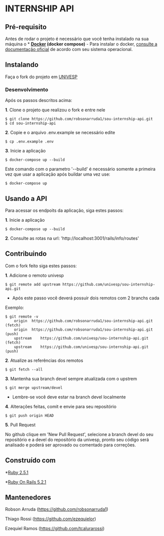 # INTERNSHIP API

## Pré-requisito

Antes de rodar o projeto é necessário que você tenha instalado na sua máquina o * **[Docker](https://www.docker.com/) (docker compose)** - Para instalar o docker, [consulte a documentação oficial](https://docs.docker.com/engine/installation/) de acordo com seu sistema operacional.

## Instalando

Faça o fork do projeto em [UNIVESP](https://github.com/univesp/sou-internship-api)

### Desenvolvimento

Após os passos descritos acima:

**1**. Clone o projeto que realizou o fork e entre nele
```
$ git clone https://github.com/robsonarruda1/sou-internship-api.git
$ cd sou-internship-api
```

**2**. Copie e o arquivo .env.example se necessário edite
```
$ cp .env.example .env
```

**3**. Inicie a aplicação
```
$ docker-compose up --build
```

Este comando com o parametro '--build' é necessário somente a primeira vez que usar a aplicação após buildar uma vez use:
```
$ docker-compose up
```

## Usando a API

Para acessar os endpoits da aplicação, siga estes passos:

**1**. Inicie a aplicação
```
$ docker-compose up --build
```

**2**. Consulte as rotas na url: 'http://localhost:3001/rails/info/routes'

## Contribuindo

Com o fork feito siga estes passos:

**1**. Adicione o remoto univesp
```
$ git remote add upstream https://github.com/univesp/sou-internship-api.git
```
* Após este passo você deverá possuir dois remotos com 2 branchs cada

Exemplo:
```
$ git remote -v
    origin	https://github.com/robsonarruda1/sou-internship-api.git (fetch)
    origin	https://github.com/robsonarruda1/sou-internship-api.git (push)
    upstream	https://github.com/univesp/sou-internship-api.git (fetch)
    upstream	https://github.com/univesp/sou-internship-api.git (push)
```

**2**. Atualize as referências dos remotos
```
$ git fetch --all
```

**3**. Mantenha sua branch devel sempre atualizada com o upstrem
```
$ git merge upstream/devel
```
* Lembre-se você deve estar na branch devel localmente

**4**. Alterações feitas, comit e envie para seu repositório
```
$ git push origin HEAD
```

**5**. Pull Request

No github clique em 'New Pull Request', selecione a branch devel do seu repositório e a devel do repositório da univesp, pronto seu código será analisado e poderá ser aprovado ou comentado para correções.

## Construído com

*[Ruby 2.5.1](https://www.ruby-lang.org/pt/)

*[Ruby On Rails 5.2.1](https://rubyonrails.org/)

## Mantenedores

Robson Arruda (https://github.com/robsonarruda1)

Thiago Rossi (https://github.com/ezequielor)

Ezequiel Ramos (https://github.com/tcalurarossi)
